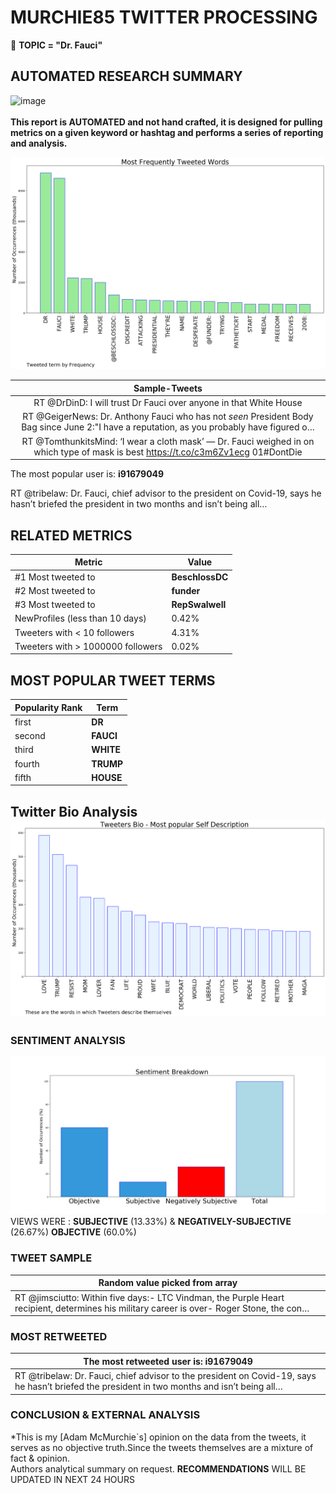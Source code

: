 # MURCHIE85 TWITTER PROCESSING 
&#x1F34E; **TOPIC = "Dr. Fauci"**

## AUTOMATED RESEARCH SUMMARY

![image](https://marketingplatform.google.com/about/static/images/gmp/analytics-smb-benefit.jpg)
<br></br>
<b> This report is AUTOMATED and not hand crafted, it is designed for pulling metrics on a given keyword or hashtag and performs a series of reporting and analysis.</b>



![image](TWEETS.png)



|                **Sample-Tweets**        |
| :-------------: |
| RT @DrDinD: I will trust Dr Fauci over anyone in that White House |
| RT @GeigerNews: Dr. Anthony Fauci who has not *seen* President Body Bag since June 2:"I have a reputation, as you probably have figured o… |
| RT @TomthunkitsMind: ‘I wear a cloth mask’ — Dr. Fauci weighed in on which type of mask is best https://t.co/c3m6Zv1ecg 01#DontDie |

The most popular user is: **i91679049**
<div class="alert alert-block alert-danger"> RT @tribelaw: Dr. Fauci, chief advisor to the president on Covid-19, says he hasn’t briefed the president in two months and isn’t being all…</div>

## RELATED METRICS<br>
| Metric | Value |
| ------------- | ------------- |
| #1 Most tweeted to  | **BeschlossDC** |
| #2 Most tweeted to  | **funder** |
| #3 Most tweeted to  | **RepSwalwell** |
| NewProfiles (less than 10 days) | 0.42%  |
| Tweeters with < 10 followers  | 4.31%|
| Tweeters with > 1000000 followers  | 0.02%  |



## MOST POPULAR TWEET TERMS 


| Popularity Rank  | Term |
| ------------- | ------------- |
| first  | **DR**  |
| second  | **FAUCI**  |
| third  | **WHITE** |
| fourth  | **TRUMP**  |
| fifth  | **HOUSE**  |


## Twitter Bio Analysis![image](BIO.png)
### SENTIMENT ANALYSIS
![image](sentiment.png)
VIEWS WERE : **SUBJECTIVE**  (13.33%) & **NEGATIVELY-SUBJECTIVE** (26.67%) **OBJECTIVE** (60.0%)

### TWEET SAMPLE 
| Random value picked from array |
| ------------- |
|RT @jimsciutto: Within five days:- LTC Vindman, the Purple Heart recipient, determines his military career is over- Roger Stone, the con… |

### MOST RETWEETED 

| The most retweeted user is: **i91679049**  |
| ------------- |
| RT @tribelaw: Dr. Fauci, chief advisor to the president on Covid-19, says he hasn’t briefed the president in two months and isn’t being all… |

### CONCLUSION & EXTERNAL ANALYSIS

*This is my [Adam McMurchie`s] opinion on the data from the tweets, it serves as no objective truth.Since the tweets themselves are a mixture of fact & opinion.<br>
Authors analytical summary on request.
**RECOMMENDATIONS** WILL BE UPDATED IN NEXT  24 HOURS <br>